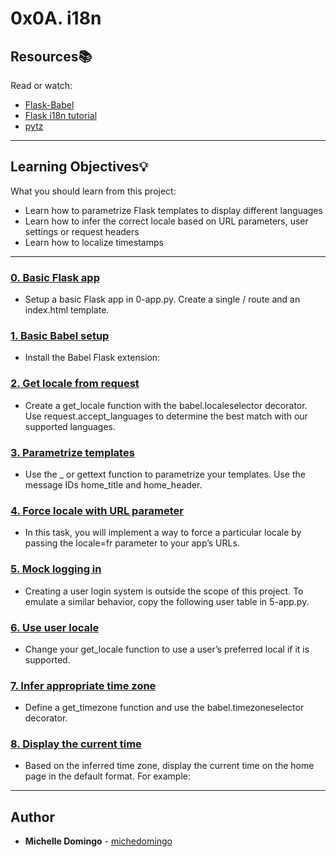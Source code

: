 # 0x0A. i18n

## Resources:books:

Read or watch:

- [Flask-Babel](https://flask-babel.tkte.ch/)
- [Flask i18n tutorial](https://blog.miguelgrinberg.com/post/the-flask-mega-tutorial-part-xiii-i18n-and-l10n)
- [pytz](http://pytz.sourceforge.net/)

---

## Learning Objectives:bulb:

What you should learn from this project:

- Learn how to parametrize Flask templates to display different languages
- Learn how to infer the correct locale based on URL parameters, user settings or request headers
- Learn how to localize timestamps

---

### [0. Basic Flask app](./0-app.py)

- Setup a basic Flask app in 0-app.py. Create a single / route and an index.html template.

### [1. Basic Babel setup](./1-app.py)

- Install the Babel Flask extension:

### [2. Get locale from request](./2-app.py)

- Create a get_locale function with the babel.localeselector decorator. Use request.accept_languages to determine the best match with our supported languages.

### [3. Parametrize templates](./3-app.py)

- Use the \_ or gettext function to parametrize your templates. Use the message IDs home_title and home_header.

### [4. Force locale with URL parameter](./4-app.py)

- In this task, you will implement a way to force a particular locale by passing the locale=fr parameter to your app’s URLs.

### [5. Mock logging in](./5-app.py)

- Creating a user login system is outside the scope of this project. To emulate a similar behavior, copy the following user table in 5-app.py.

### [6. Use user locale](./6-app.py)

- Change your get_locale function to use a user’s preferred local if it is supported.

### [7. Infer appropriate time zone](./7-app.py)

- Define a get_timezone function and use the babel.timezoneselector decorator.

### [8. Display the current time](./app.py)

- Based on the inferred time zone, display the current time on the home page in the default format. For example:

---

## Author

- **Michelle Domingo** - [michedomingo](https://github.com/michedomingo)
